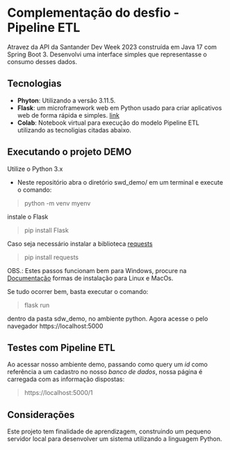 # Complementação do desfio - Pipeline ETL

Atravez da API da Santander Dev Week 2023 construída em Java 17 com Spring Boot 3. 
Desenvolvi uma interface simples que representasse o consumo desses dados.

## Tecnologias
  - **Phyton**: Utilizando a versão 3.11.5.
  - **Flask**: um microframework web em Python usado para criar aplicativos web de forma rápida e simples. [link](https://flask.palletsprojects.com/en/3.0.x/)
  - **Colab**: Notebook virtual para execução do modelo Pipeline ETL utilizando as tecnoligias citadas abaixo.

## Executando o projeto DEMO

Utilize o Python 3.x
 
 - Neste repositório abra o diretório swd_demo/ em um terminal e execute o comando:
>  python -m venv myenv

instale o Flask

 > pip install Flask

Caso seja necessário instalar a biblioteca [requests](https://pypi.org/project/requests/)
> pip install requests

OBS.: Estes passos funcionam bem para Windows, procure na [Documentação](https://flask.palletsprojects.com/en/3.0.x/) formas de instalação para Linux e MacOs. 

Se tudo ocorrer bem, basta executar o comando: 
>flask run

dentro da pasta sdw_demo, no ambiente python. 
Agora acesse o pelo navegador https://localhost:5000

## Testes com Pipeline ETL
 
Ao acessar nosso ambiente demo, passando como query um *id* como referência a um cadastro no nosso *banco de dados*, nossa página é carregada com as informação dispostas: 
> https://localhost:5000/1


## Considerações

Este projeto tem finalidade de aprendizagem, construindo um pequeno servidor local para desenvolver um sistema utilizando a linguagem Python. 
